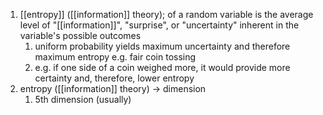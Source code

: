 1. [[entropy]] ([[information]] theory); of a random variable is the average level of "[[information]]", "surprise", or "uncertainty" inherent in the variable's possible outcomes
	1. uniform probability yields maximum uncertainty and therefore maximum entropy e.g. fair coin tossing
	2. e.g. if one side of a coin weighed more, it would provide more certainty and, therefore, lower entropy
2. entropy ([[information]] theory) → dimension
	1. 5th dimension (usually)